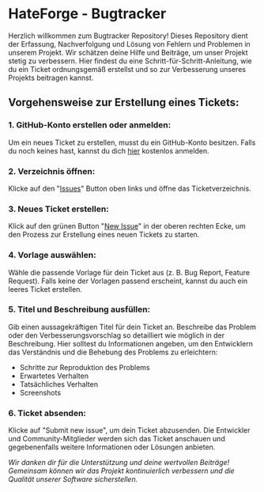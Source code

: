 # HateForge - Bugtracker

Herzlich willkommen zum Bugtracker Repository!
Dieses Repository dient der Erfassung, Nachverfolgung und Lösung von Fehlern und Problemen in unserem Projekt.
Wir schätzen deine Hilfe und Beiträge, um unser Projekt stetig zu verbessern.
Hier findest du eine Schritt-für-Schritt-Anleitung, wie du ein Ticket ordnungsgemäß erstellst und so zur Verbesserung unseres Projekts beitragen kannst.


## Vorgehensweise zur Erstellung eines Tickets:

### 1. GitHub-Konto erstellen oder anmelden:
Um ein neues Ticket zu erstellen, musst du ein GitHub-Konto besitzen. Falls du noch keines hast, kannst du dich [hier](https://github.com/join) kostenlos anmelden.

### 2. Verzeichnis öffnen:
Klicke auf den "[Issues](https://github.com/HateForge-WoW/Bugtracker/issues)" Button oben links und öffne das Ticketverzeichnis.

### 3. Neues Ticket erstellen:
Klick auf den grünen Button "[New Issue](https://github.com/HateForge-WoW/Bugtracker/issues/new/choose)" in der oberen rechten Ecke, um den Prozess zur Erstellung eines neuen Tickets zu starten.

### 4. Vorlage auswählen:
Wähle die passende Vorlage für dein Ticket aus (z. B. Bug Report, Feature Request). Falls keine der Vorlagen passend erscheint, kannst du auch ein leeres Ticket erstellen.

### 5. Titel und Beschreibung ausfüllen:
Gib einen aussagekräftigen Titel für dein Ticket an. Beschreibe das Problem oder den Verbesserungsvorschlag so detailliert wie möglich in der Beschreibung. Hier solltest du Informationen angeben, um den Entwicklern das Verständnis und die Behebung des Problems zu erleichtern:

- Schritte zur Reproduktion des Problems
- Erwartetes Verhalten
- Tatsächliches Verhalten
- Screenshots

### 6. Ticket absenden:
Klicke auf "Submit new issue", um dein Ticket abzusenden. Die Entwickler und Community-Mitglieder werden sich das Ticket anschauen und gegebenenfalls weitere Informationen oder Lösungen anbieten.

*Wir danken dir für die Unterstützung und deine wertvollen Beiträge! Gemeinsam können wir das Projekt kontinuierlich verbessern und die Qualität unserer Software sicherstellen.*
